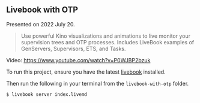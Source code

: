 ## Livebook with OTP

Presented on 2022 July 20.

> Use powerful Kino visualizations and animations to live monitor your supervision trees and OTP processes.
> Includes LiveBook examples of GenServers, Supervisors, ETS, and Tasks.

Video: https://www.youtube.com/watch?v=P0WJBP2bzuk

To run this project, ensure you have the latest [livebook](https://github.com/livebook-dev/livebook) installed.

Then run the following in your terminal from the `livebook-with-otp` folder.

```
$ livebook server index.livemd
```
